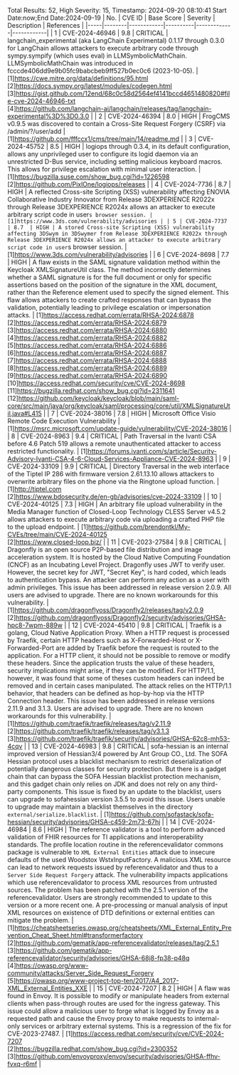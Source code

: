 Total Results: 52, High Severity: 15, Timestamp: 2024-09-20 08:10:41
Start Date:now;End Date:2024-09-19
| No. | CVE ID | Base Score | Severity | Description | References |
|-----|--------|------------|----------|-------------|------------|
| 1 | CVE-2024-46946 | 9.8  | CRITICAL | langchain_experimental (aka LangChain Experimental) 0.1.17 through 0.3.0 for LangChain allows attackers to execute arbitrary code through sympy.sympify (which uses eval) in LLMSymbolicMathChain. LLMSymbolicMathChain was introduced in fcccde406dd9e9b05fc9babcbeb9ff527b0ec0c6 (2023-10-05). | [1]https://cwe.mitre.org/data/definitions/95.html<br>[2]https://docs.sympy.org/latest/modules/codegen.html<br>[3]https://gist.github.com/12end/68c0c58d2564ef4141bccd4651480820#file-cve-2024-46946-txt<br>[4]https://github.com/langchain-ai/langchain/releases/tag/langchain-experimental%3D%3D0.3.0 |
| 2 | CVE-2024-46394 | 8.0  | HIGH | FrogCMS v0.9.5 was discovered to contain a Cross-Site Request Forgery (CSRF) via /admin/?/user/add | [1]https://github.com/fffccx1/cms/tree/main/14/readme.md |
| 3 | CVE-2024-45752 | 8.5  | HIGH | logiops through 0.3.4, in its default configuration, allows any unprivileged user to configure its logid daemon via an unrestricted D-Bus service, including setting malicious keyboard macros. This allows for privilege escalation with minimal user interaction. | [1]https://bugzilla.suse.com/show_bug.cgi?id=1226598<br>[2]https://github.com/PixlOne/logiops/releases |
| 4 | CVE-2024-7736 | 8.7  | HIGH | A reflected Cross-site Scripting (XSS) vulnerability affecting ENOVIA Collaborative Industry Innovator from Release 3DEXPERIENCE R2022x through Release 3DEXPERIENCE R2024x allows an attacker to execute arbitrary script code in user`s browser session. | [1]https://www.3ds.com/vulnerability/advisories |
| 5 | CVE-2024-7737 | 8.7  | HIGH | A stored Cross-site Scripting (XSS) vulnerability affecting 3DSwym in 3DSwymer from Release 3DEXPERIENCE R2022x through Release 3DEXPERIENCE R2024x allows an attacker to execute arbitrary script code in user`s browser session. | [1]https://www.3ds.com/vulnerability/advisories |
| 6 | CVE-2024-8698 | 7.7  | HIGH | A flaw exists in the SAML signature validation method within the Keycloak XMLSignatureUtil class. The method incorrectly determines whether a SAML signature is for the full document or only for specific assertions based on the position of the signature in the XML document, rather than the Reference element used to specify the signed element. This flaw allows attackers to create crafted responses that can bypass the validation, potentially leading to privilege escalation or impersonation attacks. | [1]https://access.redhat.com/errata/RHSA-2024:6878<br>[2]https://access.redhat.com/errata/RHSA-2024:6879<br>[3]https://access.redhat.com/errata/RHSA-2024:6880<br>[4]https://access.redhat.com/errata/RHSA-2024:6882<br>[5]https://access.redhat.com/errata/RHSA-2024:6886<br>[6]https://access.redhat.com/errata/RHSA-2024:6887<br>[7]https://access.redhat.com/errata/RHSA-2024:6888<br>[8]https://access.redhat.com/errata/RHSA-2024:6889<br>[9]https://access.redhat.com/errata/RHSA-2024:6890<br>[10]https://access.redhat.com/security/cve/CVE-2024-8698<br>[11]https://bugzilla.redhat.com/show_bug.cgi?id=2311641<br>[12]https://github.com/keycloak/keycloak/blob/main/saml-core/src/main/java/org/keycloak/saml/processing/core/util/XMLSignatureUtil.java#L415 |
| 7 | CVE-2024-38016 | 7.8  | HIGH | Microsoft Office Visio Remote Code Execution Vulnerability | [1]https://msrc.microsoft.com/update-guide/vulnerability/CVE-2024-38016 |
| 8 | CVE-2024-8963 | 9.4  | CRITICAL | Path Traversal in the Ivanti CSA before 4.6 Patch 519 allows a remote unauthenticated attacker to access restricted functionality. | [1]https://forums.ivanti.com/s/article/Security-Advisory-Ivanti-CSA-4-6-Cloud-Services-Appliance-CVE-2024-8963 |
| 9 | CVE-2024-33109 | 9.9  | CRITICAL | Directory Traversal in the web interface of the Tiptel IP 286 with firmware version 2.61.13.10 allows attackers to overwrite arbitrary files on the phone via the Ringtone upload function. | [1]http://tiptel.com<br>[2]https://www.bdosecurity.de/en-gb/advisories/cve-2024-33109 |
| 10 | CVE-2024-40125 | 7.3  | HIGH | An arbitrary file upload vulnerability in the Media Manager function of Closed-Loop Technology CLESS Server v4.5.2 allows attackers to execute arbitrary code via uploading a crafted PHP file to the upload endpoint. | [1]https://github.com/brendontkl/My-CVEs/tree/main/CVE-2024-40125<br>[2]https://www.closed-loop.biz/ |
| 11 | CVE-2023-27584 | 9.8  | CRITICAL | Dragonfly is an open source P2P-based file distribution and image acceleration system. It is hosted by the Cloud Native Computing Foundation (CNCF) as an Incubating Level Project. Dragonfly uses JWT to verify user. However, the secret key for JWT, "Secret Key", is hard coded, which leads to authentication bypass. An attacker can perform any action as a user with admin privileges. This issue has been addressed in release version 2.0.9. All users are advised to upgrade. There are no known workarounds for this vulnerability. | [1]https://github.com/dragonflyoss/Dragonfly2/releases/tag/v2.0.9<br>[2]https://github.com/dragonflyoss/Dragonfly2/security/advisories/GHSA-hpc8-7wpm-889w |
| 12 | CVE-2024-45410 | 9.8  | CRITICAL | Traefik is a golang, Cloud Native Application Proxy. When a HTTP request is processed by Traefik, certain HTTP headers such as X-Forwarded-Host or X-Forwarded-Port are added by Traefik before the request is routed to the application. For a HTTP client, it should not be possible to remove or modify these headers. Since the application trusts the value of these headers, security implications might arise, if they can be modified. For HTTP/1.1, however, it was found that some of theses custom headers can indeed be removed and in certain cases manipulated. The attack relies on the HTTP/1.1 behavior, that headers can be defined as hop-by-hop via the HTTP Connection header. This issue has been addressed in release versions 2.11.9 and 3.1.3. Users are advised to upgrade. There are no known workarounds for this vulnerability. | [1]https://github.com/traefik/traefik/releases/tag/v2.11.9<br>[2]https://github.com/traefik/traefik/releases/tag/v3.1.3<br>[3]https://github.com/traefik/traefik/security/advisories/GHSA-62c8-mh53-4cqv |
| 13 | CVE-2024-46983 | 9.8  | CRITICAL | sofa-hessian is an internal improved version of Hessian3/4 powered by Ant Group CO., Ltd. The SOFA Hessian protocol uses a blacklist mechanism to restrict deserialization of potentially dangerous classes for security protection. But there is a gadget chain that can bypass the SOFA Hessian blacklist protection mechanism, and this gadget chain only relies on JDK and does not rely on any third-party components. This issue is fixed by an update to the blacklist, users can upgrade to sofahessian version 3.5.5 to avoid this issue. Users unable to upgrade may maintain a blacklist themselves in the directory `external/serialize.blacklist`. | [1]https://github.com/sofastack/sofa-hessian/security/advisories/GHSA-c459-2m73-67hj |
| 14 | CVE-2024-46984 | 8.6  | HIGH | The reference validator is a tool to perform advanced validation of FHIR resources for TI applications and interoperability standards. The profile location routine in the referencevalidator commons package is vulnerable to `XML External Entities` attack due to insecure defaults of the used Woodstox WstxInputFactory. A malicious XML resource can lead to network requests issued by referencevalidator and thus to a `Server Side Request Forgery` attack. The vulnerability impacts applications which use referencevalidator to process XML resources from untrusted sources. The problem has been patched with the 2.5.1 version of the referencevalidator. Users are strongly recommended to update to this version or a more recent one. A pre-processing or manual analysis of input XML resources on existence of DTD definitions or external entities can mitigate the problem. | [1]https://cheatsheetseries.owasp.org/cheatsheets/XML_External_Entity_Prevention_Cheat_Sheet.html#transformerfactory<br>[2]https://github.com/gematik/app-referencevalidator/releases/tag/2.5.1<br>[3]https://github.com/gematik/app-referencevalidator/security/advisories/GHSA-68j8-fp38-p48q<br>[4]https://owasp.org/www-community/attacks/Server_Side_Request_Forgery<br>[5]https://owasp.org/www-project-top-ten/2017/A4_2017-XML_External_Entities_XXE |
| 15 | CVE-2024-7207 | 8.2  | HIGH | A flaw was found in Envoy. It is possible to modify or manipulate headers from external clients when pass-through routes are used for the ingress gateway. This issue could allow a malicious user to forge what is logged by Envoy as a requested path and cause the Envoy proxy to make requests to internal-only services or arbitrary external systems. This is a regression of the fix for CVE-2023-27487. | [1]https://access.redhat.com/security/cve/CVE-2024-7207<br>[2]https://bugzilla.redhat.com/show_bug.cgi?id=2300352<br>[3]https://github.com/envoyproxy/envoy/security/advisories/GHSA-ffhv-fvxq-r6mf |
